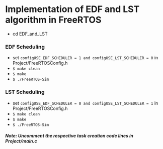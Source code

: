 # Implementation of EDF and LST algorithm in FreeRTOS

- cd EDF_and_LST

### EDF Scheduling
  - set ```configUSE_EDF_SCHEDULER = 1 and configUSE_LST_SCHEDULER = 0``` in Project/FreeRTOSConfig.h
  - ```$ make clean```
  - ```$ make```
  - ```$ ./FreeRTOS-Sim```

### LST Scheduling
  - set ```configUSE_EDF_SCHEDULER = 0 and configUSE_LST_SCHEDULER = 1``` in Project/FreeRTOSConfig.h
  - ```$ make clean```
  - ```$ make```
  - ```$ ./FreeRTOS-Sim```

##### Note: Uncomment the respective task creation code lines in Project/main.c
